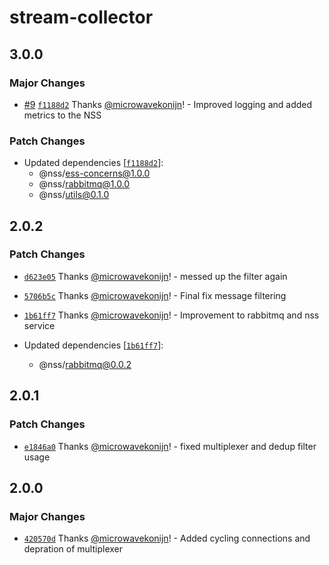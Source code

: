 # stream-collector

## 3.0.0

### Major Changes

- [#9](https://github.com/nanite-systems/stream/pull/9) [`f1188d2`](https://github.com/nanite-systems/stream/commit/f1188d26101dff7781b090d8ba3e397913c14caa) Thanks [@microwavekonijn](https://github.com/microwavekonijn)! - Improved logging and added metrics to the NSS

### Patch Changes

- Updated dependencies [[`f1188d2`](https://github.com/nanite-systems/stream/commit/f1188d26101dff7781b090d8ba3e397913c14caa)]:
  - @nss/ess-concerns@1.0.0
  - @nss/rabbitmq@1.0.0
  - @nss/utils@0.1.0

## 2.0.2

### Patch Changes

- [`d623e05`](https://github.com/nanite-systems/stream/commit/d623e0523fe578de3b7231f5b7378a572c931dfd) Thanks [@microwavekonijn](https://github.com/microwavekonijn)! - messed up the filter again

- [`5706b5c`](https://github.com/nanite-systems/stream/commit/5706b5caf17a32a4bd5d2bbf2dba2a9b35867a38) Thanks [@microwavekonijn](https://github.com/microwavekonijn)! - Final fix message filtering

- [`1b61ff7`](https://github.com/nanite-systems/stream/commit/1b61ff70ca50eb42042f08acabc6aed3738a1f26) Thanks [@microwavekonijn](https://github.com/microwavekonijn)! - Improvement to rabbitmq and nss service

- Updated dependencies [[`1b61ff7`](https://github.com/nanite-systems/stream/commit/1b61ff70ca50eb42042f08acabc6aed3738a1f26)]:
  - @nss/rabbitmq@0.0.2

## 2.0.1

### Patch Changes

- [`e1846a0`](https://github.com/nanite-systems/stream/commit/e1846a0834c4389659b86798fe1cf412e27566ed) Thanks [@microwavekonijn](https://github.com/microwavekonijn)! - fixed multiplexer and dedup filter usage

## 2.0.0

### Major Changes

- [`420570d`](https://github.com/nanite-systems/stream/commit/420570ddf1023238e539c70e49da3614ac9f2031) Thanks [@microwavekonijn](https://github.com/microwavekonijn)! - Added cycling connections and depration of multiplexer

